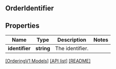 ## OrderIdentifier

## Properties

Name | Type | Description | Notes
------------ | ------------- | ------------- | -------------
**identifier** | **string** | The identifier. |

[[OrderingV1 Models]](../) [[API list]](../../Api) [[README]](../../../README.md)
